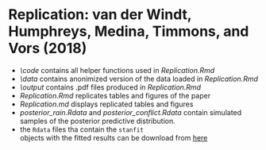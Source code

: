# Replication: van der Windt, Humphreys, Medina, Timmons, and Vors (2018)
[here]:https://www.dropbox.com/home/Public/stan_objects

* *_\code_* contains all helper functions used in _Replication.Rmd_
* *_\data_* contains anonimized version of the data loaded in _Replication.Rmd_
* *_\output_* contains .pdf files produced in _Replication.Rmd_
* *_Replication.Rmd_* replicates tables and figures of the paper
* *_Replication.md_* displays replicated tables and figures
* *posterior_rain.Rdata* and *posterior_conflict.Rdata* contain simulated samples of the posterior predictive distribution.
* the <code>Rdata</code> files tha contain the <code>stanfit </code>objects with the fitted results can be download from [here]


